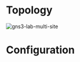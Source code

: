 # Topology
![gns3-lab-multi-site](https://user-images.githubusercontent.com/1628412/54605124-41bc8580-4a94-11e9-9d93-e2b901151c59.png)
# Configuration
